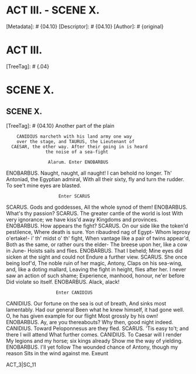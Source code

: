 # ACT III. - SCENE X.
[Metadata]: # {04.10}
[Descriptor]: # {04.10}
[Author]: # {original}
# ACT III.

[TreeTag]: # {.04}

# SCENE X.
## SCENE X.
[TreeTag]: # {04.10}
                 Another part of the plain

        CANIDIUS marcheth with his land army one way
        over the stage, and TAURUS, the Lieutenant of
      CAESAR, the other way. After their going in is heard
                   the noise of a sea-fight

                    Alarum. Enter ENOBARBUS

  ENOBARBUS. Naught, naught, all naught! I can behold no longer.
    Th' Antoniad, the Egyptian admiral,
    With all their sixty, fly and turn the rudder.
    To see't mine eyes are blasted.

                        Enter SCARUS

  SCARUS. Gods and goddesses,
    All the whole synod of them!
  ENOBARBUS. What's thy passion?
  SCARUS. The greater cantle of the world is lost
    With very ignorance; we have kiss'd away
    Kingdoms and provinces.
  ENOBARBUS. How appears the fight?
  SCARUS. On our side like the token'd pestilence,
    Where death is sure. Yon ribaudred nag of Egypt-
    Whom leprosy o'ertake!- i' th' midst o' th' fight,
    When vantage like a pair of twins appear'd,
    Both as the same, or rather ours the elder-
    The breese upon her, like a cow in June-
    Hoists sails and flies.
  ENOBARBUS. That I beheld;
    Mine eyes did sicken at the sight and could not
    Endure a further view.
  SCARUS. She once being loof'd,
    The noble ruin of her magic, Antony,
    Claps on his sea-wing, and, like a doting mallard,
    Leaving the fight in height, flies after her.
    I never saw an action of such shame;
    Experience, manhood, honour, ne'er before
    Did violate so itself.
  ENOBARBUS. Alack, alack!

                       Enter CANIDIUS

  CANIDIUS. Our fortune on the sea is out of breath,
    And sinks most lamentably. Had our general
    Been what he knew himself, it had gone well.
    O, he has given example for our flight
    Most grossly by his own!
  ENOBARBUS. Ay, are you thereabouts?
    Why then, good night indeed.
  CANIDIUS. Toward Peloponnesus are they fled.
  SCARUS. 'Tis easy to't; and there I will attend
    What further comes.
  CANIDIUS. To Caesar will I render
    My legions and my horse; six kings already
    Show me the way of yielding.
  ENOBARBUS. I'll yet follow
    The wounded chance of Antony, though my reason
    Sits in the wind against me.                          Exeunt

ACT_3|SC_11
